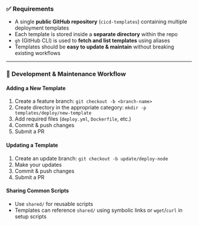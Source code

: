 

### ✅ **Requirements**  
- A single **public GitHub repository** (`cicd-templates`) containing multiple deployment templates
- Each template is stored inside a **separate directory** within the repo
- `gh` (GitHub CLI) is used to **fetch and list templates** using aliases
- Templates should be **easy to update & maintain** without breaking existing workflows


---


### 🔧 **Development & Maintenance Workflow**  

#### **Adding a New Template**  
1. Create a feature branch: `git checkout -b <branch-name>`
2. Create directory in the appropriate category: `mkdir -p templates/deploy/new-template`
3. Add required files (`deploy.yml`, `Dockerfile`, etc.)
4. Commit & push changes
5. Submit a PR

#### **Updating a Template**  
1. Create an update branch: `git checkout -b update/deploy-node`
2. Make your updates
3. Commit & push changes
4. Submit a PR

#### **Sharing Common Scripts**  
- Use `shared/` for reusable scripts  
- Templates can reference `shared/` using symbolic links or `wget`/`curl` in setup scripts  
